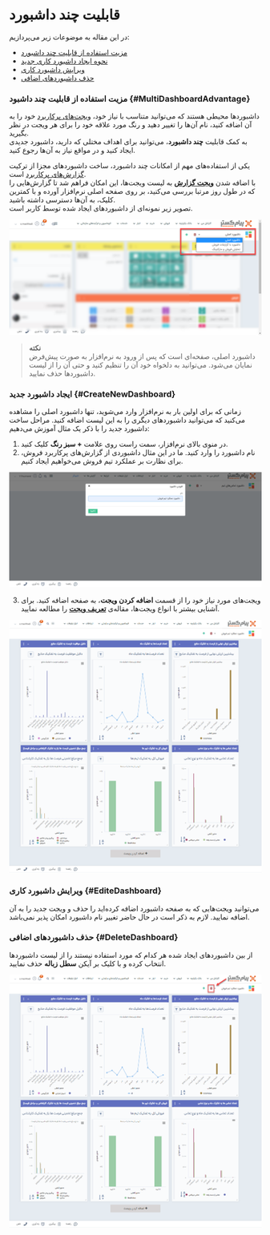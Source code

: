 # قابلیت چند داشبورد
در این مقاله به موضوعات زیر می‌پردازیم:
- [مزیت استفاده از قابلیت چند داشبورد](#MultiDashboardAdvantage)
- [نحوه ایجاد داشبورد کاری جدید](#CreateNewDashboard)
- [ویرایش داشبورد کاری](#EditeDashboard)
- [حذف داشبوردهای اضافی](#DeleteDashboard)
### مزیت استفاده از قابلیت چند داشبود {#MultiDashboardAdvantage}
داشبوردها محیطی هستند که می‌توانید متناسب با نیاز خود، [ویجت‌های پرکاربرد](https://github.com/1stco/PayamGostarDocs/blob/master/help2.5.4/home/widget/Widgets2.7.0.md) خود را به آن اضافه کنید، نام آن‌ها را تغییر دهید و رنگ مورد علاقه خود را برای هر ویجت در نظر بگیرید.<br>
به کمک قابلیت **چند داشبورد**، می‌توانید برای اهداف مختلی که دارید، داشبورد جدیدی ایجاد کنید و در مواقع نیاز به آن‌ها رجوع کنید.


یکی از استفاده‌های مهم از امکانات چند داشبورد، ساخت داشبوردهای مجزا از ترکیت [گزارش‌های پرکاربرد](https://github.com/1stco/PayamGostarDocs/blob/master/help2.5.4/Management-and-reports/FrequentlyUsedReports/FrequentlyUsedReportsIntroduction.md) است.<br>
با اضافه شدن [**ویجت گزارش**](https://github.com/1stco/PayamGostarDocs/blob/master/help2.5.4/home/widget/ReportWidget.md) به لیست ویجت‌ها، این امکان فراهم شد تا گزارش‌هایی را که در طول روز مرتبا بررسی می‌کنید، بر روی صفحه اصلی نرم‌افزار آورده و با کمترین کلیک، به آن‌ها دسترسی داشته باشید.<br>
تصویر زیر نمونه‌ای از داشبوردهای ایجاد شده توسط کاربر است.

![نمونه‌ای از چند داشبورد](./Images/Multi-dashboard-sample.png)

> **نکته**<br>
> داشبورد اصلی، صفحه‌ای است که پس از ورود به نرم‌افزار به صورت پیش‌فرض نمایان می‌شود. می‌توانید به دلخواه خود آن را تنظیم کنید و حتی آن را از لیست داشبوردها حذف نمایید.

### ایجاد داشبورد جدید {#CreateNewDashboard}
 زمانی که برای اولین بار به نرم‌افزار وارد می‌شوید، تنها داشبورد اصلی را مشاهده می‌کنید که می‌توانید داشبوردهای دیگری را به این لیست اضافه کنید. مراحل ساخت داشبورد جدید را با ذکر یک مثال آموزش می‌دهیم:
 1. در منوی بالای نرم‌افزار، سمت راست روی علامت **+ سبز رنگ** کلیک کنید.
 2. نام داشبورد را وارد کنید. ما در این مثال داشبوردی از گزارش‌های پرکاربرد فروش، برای نظارت بر عملکرد تیم فروش می‌خواهیم ایجاد کنیم.

 ![ایجاد داشبورد جدید](./Images/create-dashboard.png)

 3. ویجت‌های مورد نیاز خود را از قسمت **اضافه کردن ویجت**، به صفحه اضافه کنید. برای آشنایی بیشتر با انواع ویجت‌ها، مقاله‌ی [**تعریف ویجت**](https://github.com/1stco/PayamGostarDocs/blob/master/help2.5.4/home/widget/Widgets2.7.0.md) را مطالعه نمایید.

![نمونه‌ای از داشبورد کاربر](./Images/user-dashboard-sample.png)

### ویرایش داشبورد کاری {#EditeDashboard}
می‌توانید ویجت‌هایی که به صفحه داشبورد اضافه کرده‌اید را حذف و ویجت جدید را به آن اضافه نمایید. لازم به ذکر است در حال حاضر تغییر نام داشبورد امکان پذیر نمی‌باشد.

### حذف داشبوردهای اضافی {#DeleteDashboard}
از بین داشبوردهای ایجاد شده هر کدام که مورد استفاده نیستند را از لیست داشبوردها انتخاب کرده و با کلیک بر آیکن **سطل زباله** حذف نمایید.

![حذف داشبورد](./Images/Delete-dashboard.png)